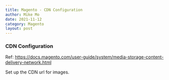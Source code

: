 ```yaml
---
title: Magento - CDN Configuration
author: Mike Mo
date: 2021-11-12
category: Magento
layout: post
---
```


### CDN Configuration

Ref: https://docs.magento.com/user-guide/system/media-storage-content-delivery-network.html

Set up the CDN url for images.

